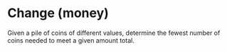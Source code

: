 # Change (money)

Given a pile of coins of different values, determine the fewest number of coins needed to meet a given amount total.
